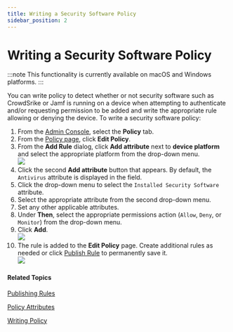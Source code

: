 ```yaml
---
title: Writing a Security Software Policy
sidebar_position: 2
---  
```


Writing a Security Software Policy
==================================

:::note
This functionality is currently available on macOS and Windows platforms.
:::

You can write policy to detect whether or not security software such as CrowdSrike or Jamf is running on a device when attempting to authenticate and/or requesting permission to be added and write the appropriate rule allowing or denying the device.  To write a security software policy:

1.  From the [Admin Console](/docs/secure-work/workforce-settings/admin-console/admin-console-login), select the **Policy** tab.
2.  From the [Policy page](/docs/secure-work/workforce-settings/policy/policy-writing/writing-policy#creating-rules), click **Edit Policy**.
3.  From the **Add Rule** dialog, click **Add attribute** next to **device platform** and select the appropriate platform from the drop-down menu.  
    ![](/images/policy/pol_device_platform_macos.PNG)
4.  Click the second **Add attribute** button that appears. By default, the `Antivirus` attribute is displayed in the field.
5.  Click the drop-down menu to select the `Installed Security Software` attribute.
6.  Select the appropriate attribute from the second drop-down menu.
7.  Set any other applicable attributes.
8.  Under **Then**, select the appropriate permissions action (`Allow`, `Deny`, or `Monitor`) from the drop-down menu.
9.  Click **Add**.  
    ![](/images/policy/device_platform_macos_sec_software_crowstrike.PNG)
10.  The rule is added to the **Edit Policy** page. Create additional rules as needed or click [Publish Rule](/docs/secure-work/workforce-settings/policy/policy-publish-rules/publishing-rules) to permanently save it.  
    ![](/images/policy/security_sw_macos_allow_edit_screen.PNG)

#### Related Topics

[Publishing Rules](/docs/secure-work/workforce-settings/policy/policy-publish-rules/publishing-rules)

[Policy Attributes](/docs/secure-work/workforce-settings/policy/policy-writing/policy-attributes)

[Writing Policy](/docs/secure-work/workforce-settings/policy/policy-writing/writing-policy)